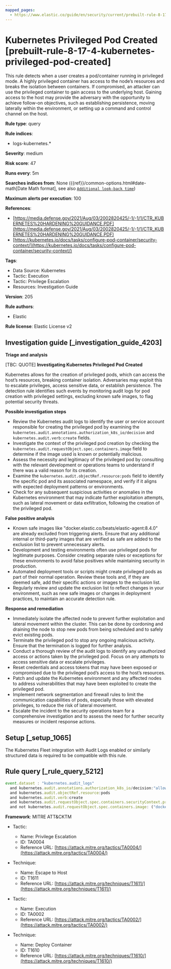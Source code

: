 ```yaml
---
mapped_pages:
  - https://www.elastic.co/guide/en/security/current/prebuilt-rule-8-17-4-kubernetes-privileged-pod-created.html
---
```


# Kubernetes Privileged Pod Created [prebuilt-rule-8-17-4-kubernetes-privileged-pod-created]

This rule detects when a user creates a pod/container running in privileged mode. A highly privileged container has access to the node’s resources and breaks the isolation between containers. If compromised, an attacker can use the privileged container to gain access to the underlying host. Gaining access to the host may provide the adversary with the opportunity to achieve follow-on objectives, such as establishing persistence, moving laterally within the environment, or setting up a command and control channel on the host.

**Rule type**: query

**Rule indices**:

* logs-kubernetes.*

**Severity**: medium

**Risk score**: 47

**Runs every**: 5m

**Searches indices from**: None ({{ref}}/common-options.html#date-math[Date Math format], see also [`Additional look-back time`](docs-content://solutions/security/detect-and-alert/create-detection-rule.md#rule-schedule))

**Maximum alerts per execution**: 100

**References**:

* [https://media.defense.gov/2021/Aug/03/2002820425/-1/-1/1/CTR_KUBERNETES%20HARDENING%20GUIDANCE.PDF](https://media.defense.gov/2021/Aug/03/2002820425/-1/-1/1/CTR_KUBERNETES%20HARDENING%20GUIDANCE.PDF)
* [https://kubernetes.io/docs/tasks/configure-pod-container/security-context/](https://kubernetes.io/docs/tasks/configure-pod-container/security-context/)

**Tags**:

* Data Source: Kubernetes
* Tactic: Execution
* Tactic: Privilege Escalation
* Resources: Investigation Guide

**Version**: 205

**Rule authors**:

* Elastic

**Rule license**: Elastic License v2

## Investigation guide [_investigation_guide_4203]

**Triage and analysis**

[TBC: QUOTE]
**Investigating Kubernetes Privileged Pod Created**

Kubernetes allows for the creation of privileged pods, which can access the host’s resources, breaking container isolation. Adversaries may exploit this to escalate privileges, access sensitive data, or establish persistence. The detection rule identifies such events by monitoring audit logs for pod creation with privileged settings, excluding known safe images, to flag potential security threats.

**Possible investigation steps**

* Review the Kubernetes audit logs to identify the user or service account responsible for creating the privileged pod by examining the `kubernetes.audit.annotations.authorization_k8s_io/decision` and `kubernetes.audit.verb:create` fields.
* Investigate the context of the privileged pod creation by checking the `kubernetes.audit.requestObject.spec.containers.image` field to determine if the image used is known or potentially malicious.
* Assess the necessity and legitimacy of the privileged pod by consulting with the relevant development or operations teams to understand if there was a valid reason for its creation.
* Examine the `kubernetes.audit.objectRef.resource:pods` field to identify the specific pod and its associated namespace, and verify if it aligns with expected deployment patterns or environments.
* Check for any subsequent suspicious activities or anomalies in the Kubernetes environment that may indicate further exploitation attempts, such as lateral movement or data exfiltration, following the creation of the privileged pod.

**False positive analysis**

* Known safe images like "docker.elastic.co/beats/elastic-agent:8.4.0" are already excluded from triggering alerts. Ensure that any additional internal or third-party images that are verified as safe are added to the exclusion list to prevent unnecessary alerts.
* Development and testing environments often use privileged pods for legitimate purposes. Consider creating separate rules or exceptions for these environments to avoid false positives while maintaining security in production.
* Automated deployment tools or scripts might create privileged pods as part of their normal operation. Review these tools and, if they are deemed safe, add their specific actions or images to the exclusion list.
* Regularly review and update the exclusion list to reflect changes in your environment, such as new safe images or changes in deployment practices, to maintain an accurate detection rule.

**Response and remediation**

* Immediately isolate the affected node to prevent further exploitation and lateral movement within the cluster. This can be done by cordoning and draining the node to stop new pods from being scheduled and to safely evict existing pods.
* Terminate the privileged pod to stop any ongoing malicious activity. Ensure that the termination is logged for further analysis.
* Conduct a thorough review of the audit logs to identify any unauthorized access or actions taken by the privileged pod. Focus on any attempts to access sensitive data or escalate privileges.
* Reset credentials and access tokens that may have been exposed or compromised due to the privileged pod’s access to the host’s resources.
* Patch and update the Kubernetes environment and any affected nodes to address vulnerabilities that may have been exploited to create the privileged pod.
* Implement network segmentation and firewall rules to limit the communication capabilities of pods, especially those with elevated privileges, to reduce the risk of lateral movement.
* Escalate the incident to the security operations team for a comprehensive investigation and to assess the need for further security measures or incident response actions.


## Setup [_setup_1065]

The Kubernetes Fleet integration with Audit Logs enabled or similarly structured data is required to be compatible with this rule.


## Rule query [_rule_query_5212]

```js
event.dataset : "kubernetes.audit_logs"
  and kubernetes.audit.annotations.authorization_k8s_io/decision:"allow"
  and kubernetes.audit.objectRef.resource:pods
  and kubernetes.audit.verb:create
  and kubernetes.audit.requestObject.spec.containers.securityContext.privileged:true
  and not kubernetes.audit.requestObject.spec.containers.image: ("docker.elastic.co/beats/elastic-agent:8.4.0")
```

**Framework**: MITRE ATT&CKTM

* Tactic:

    * Name: Privilege Escalation
    * ID: TA0004
    * Reference URL: [https://attack.mitre.org/tactics/TA0004/](https://attack.mitre.org/tactics/TA0004/)

* Technique:

    * Name: Escape to Host
    * ID: T1611
    * Reference URL: [https://attack.mitre.org/techniques/T1611/](https://attack.mitre.org/techniques/T1611/)

* Tactic:

    * Name: Execution
    * ID: TA0002
    * Reference URL: [https://attack.mitre.org/tactics/TA0002/](https://attack.mitre.org/tactics/TA0002/)

* Technique:

    * Name: Deploy Container
    * ID: T1610
    * Reference URL: [https://attack.mitre.org/techniques/T1610/](https://attack.mitre.org/techniques/T1610/)



